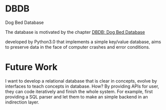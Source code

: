 # DBDB
Dog Bed Database

The database is motivated by the chapter [DBDB: Dog Bed Database](aosabook.org/en/500L/dbdb-dog-bed-database.html)

developed by Python3.0 that implements a simple key/value database, aims to preserve data in the face of  computer crashes and error conditions.

# Future Work
I want to develop a relational database that is clear in concepts, evolve by interfaces to teach concepts in database.
How? By providing APIs for user, they can code iteratively and finish the whole system.
For example, first providing a SQL parser and let them to make an simple backend in an indirection layer.

